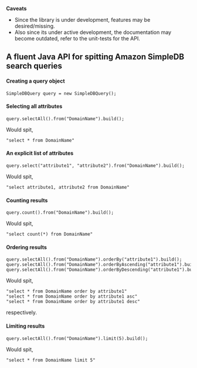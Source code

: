 **Caveats**
- Since the library is under development, features may be desired/missing.
- Also since its under active development, the documentation may become outdated,
  refer to the unit-tests for the API.


## A fluent Java API for spitting Amazon SimpleDB search queries

#### Creating a query object

    SimpleDBQuery query = new SimpleDBQuery();

#### Selecting all attributes

    query.selectAll().from("DomainName").build();

Would spit,
    
    "select * from DomainName"

#### An explicit list of attributes

    query.select("attribute1", "attribute2").from("DomainName").build();

Would spit,

    "select attribute1, attribute2 from DomainName"

#### Counting results
    
    query.count().from("DomainName").build();

Would spit,
    
    "select count(*) from DomainName"

#### Ordering results
    
    query.selectAll().from("DomainName").orderBy("attribute1").build();
    query.selectAll().from("DomainName").orderByAscending("attribute1").build();
    query.selectAll().from("DomainName").orderByDescending("attribute1").build();

Would spit,
    
    "select * from DomainName order by attribute1"
    "select * from DomainName order by attribute1 asc"
    "select * from DomainName order by attribute1 desc"

respectively.

#### Limiting results

    query.selectAll().from("DomainName").limit(5).build();

Would spit,
    
    "select * from DomainName limit 5"

